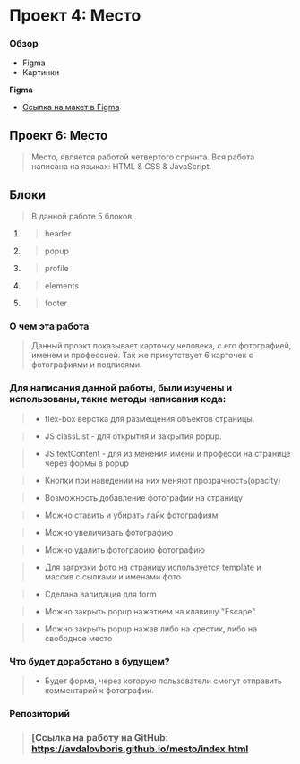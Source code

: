 # Проект 4: Место

### Обзор

* Figma
* Картинки

**Figma**

* [Ссылка на макет в Figma](https://www.figma.com/file/2cn9N9jSkmxD84oJik7xL7/JavaScript.-Sprint-4?node-id=0%3A1)

## Проект 6: Место
>Место, является работой четвертого спринта. Вся работа написана на языках: HTML & CSS & JavaScript.

## Блоки
> В данной работе 5 блоков:
1.  >header
1.  >popup
1.  >profile
1.  >elements
1.  >footer

### О чем эта работа
> Данный проэкт показывает карточку человека, с его фотографией, именем и профессией. Так же присутствует 6 карточек с фотографиями и подписями.

### Для написания данной работы, были изучены и использованы, такие методы написания кода:
>- flex-box верстка для размещения объектов страницы.

>- JS classList - для открытия и закрытия popup.

>- JS textContent - для из менения имени и професси на странице через формы в popup

>- Кнопки при наведении на них меняют прозрачность(opacity) 

>- Возможность добавление фотографии на страницу

>- Можно ставить и убирать лайк фотографиям

>- Можно увеличивать фотографию

>- Можно удалить фотографию фотографию

>- Для загрузки фото на страницу используется template и массив с сылками и именами фото

>- Сделана валидация для form

>- Можно закрыть popup нажатием на клавишу "Escape"

>- Можно закрыть popup нажав либо на крестик, либо на свободное место


### Что будет доработано в будущем?
>* Будет форма, через которую пользователи смогут отправить комментарий к фотографии.

### Репозиторий
>### [Ссылка на работу на GitHub: https://avdalovboris.github.io/mesto/index.html
